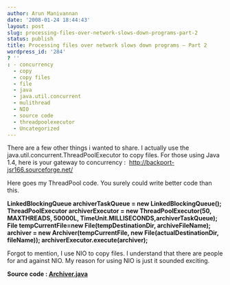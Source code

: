 ```yaml
---
author: Arun Manivannan
date: '2008-01-24 18:44:43'
layout: post
slug: processing-files-over-network-slows-down-programs-part-2
status: publish
title: Processing files over network slows down programs — Part 2
wordpress_id: '284'
? ''
: - concurrency
  - copy
  - copy files
  - file
  - java
  - java.util.concurrent
  - mulithread
  - NIO
  - source code
  - threadpoolexecutor
  - Uncategorized
---
```


There are a few other things i wanted to share. I actually use the
java.util.concurrent.ThreadPoolExecutor to copy files. For those using Java
1.4, here is your gateway to concurrency :  [http://backport-
jsr166.sourceforge.net/][1]

Here goes my ThreadPool code. You surely could write better code than this.

**LinkedBlockingQueue archiverTaskQueue = new LinkedBlockingQueue();
ThreadPoolExecutor archiverExecutor = new ThreadPoolExecutor(50, MAXTHREADS,
50000L, TimeUnit.MILLISECONDS,archiverTaskQueue); File tempCurrentFile=new
File(tempDestinationDir, archiveFileName); archiver = new
Archiver(tempCurrentFile, new File(actualDestinationDir, fileName));
archiverExecutor.execute(archiver);**

Forgot to mention, I use NIO to copy files. I understand that there are people
for and against NIO. My reason for using NIO is just it sounded exciting.

**Source code : [Archiver.java][2]**

   [1]: http://backport-jsr166.sourceforge.net/

   [2]: http://arunma.com/files/code/thread/Archiver.jar (Multithreadable
copier)

